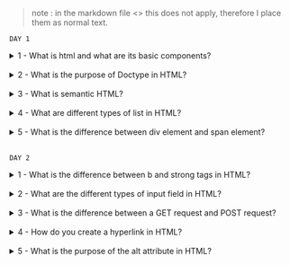
>note : in the markdown file <> this does not apply, therefore I place them as normal text.

`DAY 1`

<details>
<summary>
1 - What is html and what are its basic components?
</summary>
HTML (Hyper Text Markup Language) is the standard markup language for creating web pages. It’s basics components includes element, tags and attribute.
</details>
<br>

<details>
<summary>
2 - What is the purpose of Doctype in HTML?
</summary>
The Doctype declaration specifies the type of document being used and tell the web browser how to interpret the pages content. It is located at the top of the HTML document.
</details>
<br>


<details>
<summary>
3 - What is semantic HTML?
</summary>
Semantic HTML uses specific HTML elements to provide additional information about the structure and content of the page, making it more accessible and easy to read.
</details>
<br>


<details>
<summary>
4 - What are different types of list in HTML?
</summary>
There are 3 types of list in HTML. They are Ordered list, unordered list and definition list.
</details>
<br>

<details>
<summary>
5 - What is the difference between div element and span element?
</summary>
The div element is a block-level element that is used to group and organize other HTML elements while span element is an inline-element that is used to apply style or attribute to a specific part of a block-level element.
</details>
<br>

`DAY 2`

<details>
<summary>
1 - What is the difference between b and strong tags in HTML?
</summary>
The B tag is used to apply bold formatting to text, while the strong tag is used to indicate that the text is important and carries stronger semantic meaning than b.
</details>
<br>

<details>
<summary>
2 - What are the different types of input field in HTML?
</summary>
There are several types of input field in HTML including text, password, checkbox, radio, button, submit, file and reset.
</details>
<br>

<details>
<summary>
3 - What is the difference between a GET request and POST request?
</summary>
The GET request is used to retrieve data from a web server, while a POST request is used to submit data to a web server. GET requests are less secure and have limit on the amount of data that can be sent while POST request have no limit and are more secure.
</details>
<br>

<details>
<summary>
4 - How do you create a hyperlink in HTML?
</summary>
Hyperlinks are created using  a (anchor) tag, which contains the URL of the link and the text to be displayed.
</details>
<br>

<details>
<summary>
5 - What is the purpose of the alt attribute in HTML?
</summary>
The alt attribute is used to provide a text description of an image for users who are unable in to see the image, such as those who use screen readers.
</details>
<br>